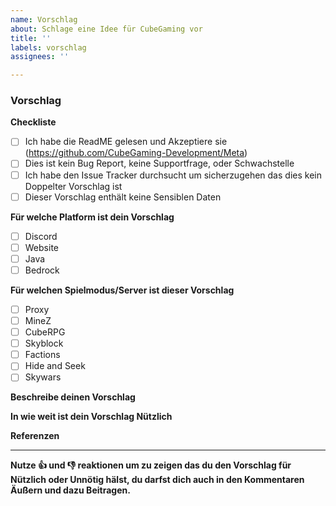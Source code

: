 ```yaml
---
name: Vorschlag
about: Schlage eine Idee für CubeGaming vor
title: ''
labels: vorschlag
assignees: ''

---
```


<!-- CubeGaming Vorschlagsguide

Fülle das Template aus. Schreibe nicht zwischen den Pfeilen da der Text in diesen beim Senden Nichtmehr Angezeigt wird.

Wenn du einen Vorschlag einreichen möchtest, lies das Folgende

1.  Fülle das Template aus
     Es macht es für alle Einfacher wenn die Vorschläge dem Standart Template entsprechen. Auch stellt es sicher das wir die Benötigen Informationen haben. 
     Um eine Box Anzukreuzen, Setze ein "x" zwischen [ ] Beispiel: [x]

2.  Halte deinen Vorschlag Simpel
     Stelle sicher das es einfach zu verstehen ist was du Vorschlägst

3. Wähle einen ordentlichen Titel
    Der Vorschlagstitel sollte kurz sein und eine Klare Andeutung für den Bug sein

     -->

### Vorschlag

**Checkliste**
- [ ] Ich habe die ReadME gelesen und Akzeptiere sie (https://github.com/CubeGaming-Development/Meta)
- [ ] Dies ist kein Bug Report, keine Supportfrage, oder Schwachstelle
- [ ] Ich habe den Issue Tracker durchsucht um sicherzugehen das dies kein Doppelter Vorschlag ist
- [ ] Dieser Vorschlag enthält keine Sensiblen Daten

**Für welche Platform ist dein Vorschlag**
<!-- Für welche Platform ist dieser Vorschlag? Discord, Website oder In-game?
Wenn in-game: Java oder Bedrock -->
- [ ] Discord
- [ ] Website
- [ ] Java
- [ ] Bedrock

**Für welchen Spielmodus/Server ist dieser Vorschlag**
<!-- Für welchen Modi/Server ist dieser Vorschlag? Proxy, MineZ, CubeRPG, Skyblock, Skywars, Factions oder Hide and Seek? -->
- [ ] Proxy
- [ ] MineZ
- [ ] CubeRPG
- [ ] Skyblock
- [ ] Factions
- [ ] Hide and Seek
- [ ] Skywars

**Beschreibe deinen Vorschlag**
<!-- Welches Feature möchtest du Vorschlagen
     Beispiel:
          Ich würde gerne ein weiteres Gadged in der Lobby haben mit dem man mit anderen Spielern kleine PVP Kämpfe haben kann mit Zufällig ausgewählten Kits.
          undsoweiter und sofort
-->



**In wie weit ist dein Vorschlag Nützlich**
<!-- Wer Profitiert von deinem Vorschlag und warum ist dieser Nützlich?
     Beispiel:
          Alle Spieler Profitieren davon und er ist Nützlich da man mit einem Kleinem PVP System auch in der Lobby etwas Zeitvertreib hat wenn ein Server voll ist oder man noch              auf Freunde wartet die noch Online kommen wollen.
-->



**Referenzen**
<!-- 
Füge wenn Möglich Referenzen wie Bilder, oder Videos/GIF's hinzu 
Wird nicht Zwingend Benötigt, ist aber sehr Hilfreich -->

---
**Nutze 👍 und 👎 reaktionen um zu zeigen das du den Vorschlag für Nützlich oder Unnötig hälst, du darfst dich auch in den Kommentaren Äußern und dazu Beitragen.**
